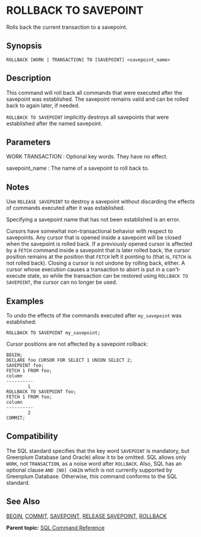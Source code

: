 # ROLLBACK TO SAVEPOINT 

Rolls back the current transaction to a savepoint.

## Synopsis 

``` {#sql_command_synopsis}
ROLLBACK [WORK | TRANSACTION] TO [SAVEPOINT] <savepoint_name>
```

## Description 

This command will roll back all commands that were executed after the savepoint was established. The savepoint remains valid and can be rolled back to again later, if needed.

`ROLLBACK TO SAVEPOINT` implicitly destroys all savepoints that were established after the named savepoint.

## Parameters 

WORK
TRANSACTION
:   Optional key words. They have no effect.

savepoint\_name
:   The name of a savepoint to roll back to.

## Notes 

Use `RELEASE SAVEPOINT` to destroy a savepoint without discarding the effects of commands executed after it was established.

Specifying a savepoint name that has not been established is an error.

Cursors have somewhat non-transactional behavior with respect to savepoints. Any cursor that is opened inside a savepoint will be closed when the savepoint is rolled back. If a previously opened cursor is affected by a `FETCH` command inside a savepoint that is later rolled back, the cursor position remains at the position that `FETCH` left it pointing to \(that is, `FETCH` is not rolled back\). Closing a cursor is not undone by rolling back, either. A cursor whose execution causes a transaction to abort is put in a can't-execute state, so while the transaction can be restored using `ROLLBACK TO SAVEPOINT`, the cursor can no longer be used.

## Examples 

To undo the effects of the commands executed after `my_savepoint` was established:

```
ROLLBACK TO SAVEPOINT my_savepoint;
```

Cursor positions are not affected by a savepoint rollback:

```
BEGIN;
DECLARE foo CURSOR FOR SELECT 1 UNION SELECT 2;
SAVEPOINT foo;
FETCH 1 FROM foo;
column 
----------
        1
ROLLBACK TO SAVEPOINT foo;
FETCH 1 FROM foo;
column 
----------
        2
COMMIT;
```

## Compatibility 

The SQL standard specifies that the key word `SAVEPOINT` is mandatory, but Greenplum Database \(and Oracle\) allow it to be omitted. SQL allows only `WORK`, not `TRANSACTION`, as a noise word after `ROLLBACK`. Also, SQL has an optional clause `AND [NO] CHAIN` which is not currently supported by Greenplum Database. Otherwise, this command conforms to the SQL standard.

## See Also 

[BEGIN](BEGIN.html), [COMMIT](COMMIT.html), [SAVEPOINT](SAVEPOINT.html), [RELEASE SAVEPOINT](RELEASE_SAVEPOINT.html), [ROLLBACK](ROLLBACK.html)

**Parent topic:** [SQL Command Reference](../sql_commands/sql_ref.html)

